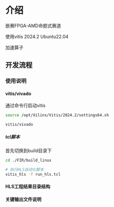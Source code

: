 # 介绍

嵌赛FPGA-AMD命题式赛道

使用vitis 2024.2
Ubuntu22.04

加速算子

## 开发流程

### 使用说明

#### vitis/vivado

通过命令行启动vitis

```bash
source /opt/Xilinx/Vitis/2024.2/settings64.sh

vitis/vivado
```

##### tcl脚本

首先切换到build目录下

```bash
cd ./FIR/build_linux
```

``` bash
# 执行HLS自动化脚本
vitis_hls -f run_hls.tcl
```

#### HLS工程结果目录结构

#### 关键输出文件说明
